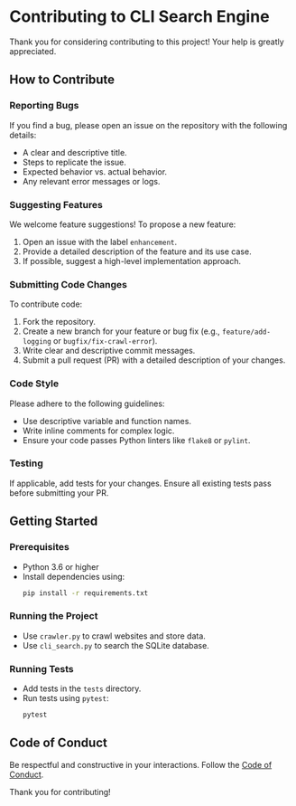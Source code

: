 # Contributing to CLI Search Engine

Thank you for considering contributing to this project! Your help is greatly appreciated.

## How to Contribute

### Reporting Bugs
If you find a bug, please open an issue on the repository with the following details:
- A clear and descriptive title.
- Steps to replicate the issue.
- Expected behavior vs. actual behavior.
- Any relevant error messages or logs.

### Suggesting Features
We welcome feature suggestions! To propose a new feature:
1. Open an issue with the label `enhancement`.
2. Provide a detailed description of the feature and its use case.
3. If possible, suggest a high-level implementation approach.

### Submitting Code Changes
To contribute code:
1. Fork the repository.
2. Create a new branch for your feature or bug fix (e.g., `feature/add-logging` or `bugfix/fix-crawl-error`).
3. Write clear and descriptive commit messages.
4. Submit a pull request (PR) with a detailed description of your changes.

### Code Style
Please adhere to the following guidelines:
- Use descriptive variable and function names.
- Write inline comments for complex logic.
- Ensure your code passes Python linters like `flake8` or `pylint`.

### Testing
If applicable, add tests for your changes. Ensure all existing tests pass before submitting your PR.

## Getting Started
### Prerequisites
- Python 3.6 or higher
- Install dependencies using:
  ```bash
  pip install -r requirements.txt
  ```

### Running the Project
- Use `crawler.py` to crawl websites and store data.
- Use `cli_search.py` to search the SQLite database.

### Running Tests
- Add tests in the `tests` directory.
- Run tests using `pytest`:
  ```bash
  pytest
  ```

## Code of Conduct
Be respectful and constructive in your interactions. Follow the [Code of Conduct](CODE_OF_CONDUCT.md).

Thank you for contributing!